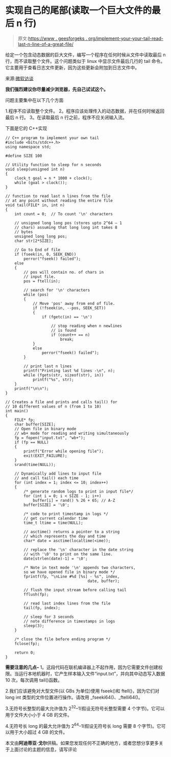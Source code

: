 # 实现自己的尾部(读取一个巨大文件的最后 n 行)

> 原文:[https://www . geesforgeks . org/implement-your-your-tail-read-last-n-line-of-a-great-file/](https://www.geeksforgeeks.org/implement-your-own-tail-read-last-n-lines-of-a-huge-file/)

给定一个包含动态数据的巨大文件，编写一个程序在任何时候从文件中读取最后 n 行，而不读取整个文件。这个问题类似于 linux 中显示文件最后几行的 tail 命令。它主要用于查看日志文件更新，因为这些更新会附加到日志文件中。

来源:[微软访谈](https://www.geeksforgeeks.org/microsoft-interview-experience-set-90/)

**我们强烈建议你尽量减少浏览器，先自己试试这个。**

问题主要集中在以下几个方面

1.程序不应读取整个文件。
2。程序应该处理传入的动态数据，并在任何时候返回最后 n 行。
3。在读取最后 n 行之前，程序不应关闭输入流。

下面是它的 C++实现

```
// C++ program to implement your own tail
#include <bits/stdc++.h>
using namespace std;

#define SIZE 100

// Utility function to sleep for n seconds
void sleep(unsigned int n)
{
    clock_t goal = n * 1000 + clock();
    while (goal > clock());
}

// function to read last n lines from the file
// at any point without reading the entire file
void tail(FILE* in, int n)
{
    int count = 0;  // To count '\n' characters

    // unsigned long long pos (stores upto 2^64 – 1
    // chars) assuming that long long int takes 8 
    // bytes
    unsigned long long pos;
    char str[2*SIZE];

    // Go to End of file
    if (fseek(in, 0, SEEK_END))
        perror("fseek() failed");
    else
    {
        // pos will contain no. of chars in
        // input file.
        pos = ftell(in);

        // search for '\n' characters
        while (pos)
        {
            // Move 'pos' away from end of file.
            if (!fseek(in, --pos, SEEK_SET))
            {
                if (fgetc(in) == '\n')

                    // stop reading when n newlines
                    // is found
                    if (count++ == n)
                        break;
            }
            else
                perror("fseek() failed");
        }

        // print last n lines
        printf("Printing last %d lines -\n", n);
        while (fgets(str, sizeof(str), in))
            printf("%s", str);
    }
    printf("\n\n");
}

// Creates a file and prints and calls tail() for 
// 10 different values of n (from 1 to 10)
int main()
{
    FILE* fp;
    char buffer[SIZE];
    // Open file in binary mode
    // wb+ mode for reading and writing simultaneously
    fp = fopen("input.txt", "wb+");
    if (fp == NULL)
    {
        printf("Error while opening file");
        exit(EXIT_FAILURE);
    }
    srand(time(NULL));

    // Dynamically add lines to input file
    // and call tail() each time
    for (int index = 1; index <= 10; index++)
    {
        /* generate random logs to print in input file*/
        for (int i = 0; i < SIZE - 1; i++)
            buffer[i] = rand() % 26 + 65; // A-Z
        buffer[SIZE] = '\0';

        /* code to print timestamp in logs */
        // get current calendar time
        time_t ltime = time(NULL);

        // asctime() returns a pointer to a string
        // which represents the day and time
        char* date = asctime(localtime(<ime));

        // replace the '\n' character in the date string
        // with '\0' to print on the same line.
        date[strlen(date)-1] = '\0';

        /* Note in text mode '\n' appends two characters,
        so we have opened file in binary mode */
        fprintf(fp, "\nLine #%d [%s] - %s", index,
                                    date, buffer);

        // flush the input stream before calling tail
        fflush(fp);

        // read last index lines from the file
        tail(fp, index);

        // sleep for 3 seconds
        // note difference in timestamps in logs
        sleep(3);
    }

    /* close the file before ending program */
    fclose(fp);

    return 0;
}
```

**需要注意的几点–**
1。这段代码在联机编译器上不起作用，因为它需要文件创建权限。当运行本地机器时，它产生样本输入文件“input.txt”，并向其中动态写入数据 10 次，每次调用 tail()函数。

2.我们应该避免对大型文件(以 GBs 为单位)使用 fseek()和 ftell()，因为它们对 long int 类型的文件位置进行操作。请改用 _fseeki64()、_ftelli64()。

3.无符号长整型的最大允许值为 2<sup>32</sup>–1(假设无符号长整型需要 4 个字节)。它可以用于文件大小小于 4 GB 的文件。

4.无符号长 long 的最大允许值为 2<sup>64</sup>–1(假设无符号长 long 需要 8 个字节)。它可以用于大小超过 4 GB 的文件。

本文由**阿迪蒂亚·戈尔**供稿。如果您发现任何不正确的地方，或者您想分享更多关于上面讨论的主题的信息，请写评论